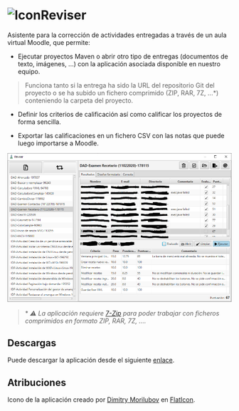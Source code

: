 # ![Icon](https://raw.githubusercontent.com/fvarrui/Reviser/master/src/main/resources/images/logo-32x32.png)Reviser 

Asistente para la corrección de actividades entregadas a través de un aula virtual Moodle, que permite:

- Ejecutar proyectos Maven o abrir otro tipo de entregas (documentos de texto, imágenes, ...) con la aplicación asociada disponible en nuestro equipo. 

> Funciona tanto si la entrega ha sido la URL del repositorio Git del proyecto o se ha subido un fichero comprimido (ZIP, RAR, 7Z, ...\*) conteniendo la carpeta del proyecto.

- Definir los criterios de calificación así como calificar los proyectos de forma sencilla. 

- Exportar las calificaciones en un fichero CSV con las notas que puede luego importarse a Moodle.

![](docs/images/screenshot01.png)

> \* *:warning: La aplicación requiere [7-Zip](https://www.7-zip.org/) para poder trabajar con ficheros comprimidos en formato ZIP, RAR, 7Z, ....*

## Descargas

Puede descargar la aplicación desde el siguiente [enlace](https://github.com/fvarrui/Reviser/releases/latest).

## Atribuciones

Icono de la aplicación creado por [Dimitry Morilubov](https://www.flaticon.com/authors/dimitry-miroliubov) en [FlatIcon](https://www.flaticon.com/free-icon/flask_513972).

